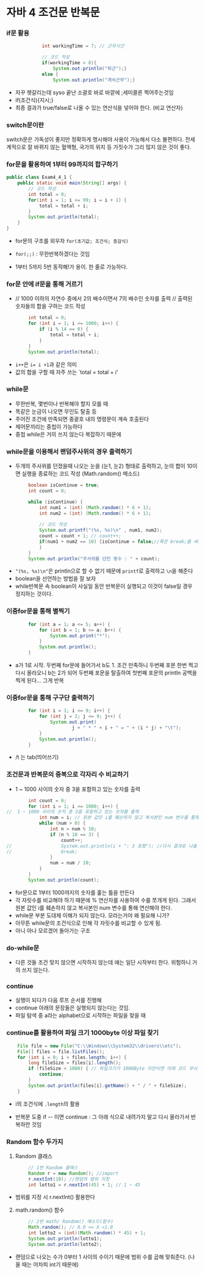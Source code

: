 # 자바 4 조건문 반복문

### if문 활용

```java
			 int workingTime = 7; // 근무시간

			 // 코드 작성
			 if(workingTime > 8){ 
                 System.out.println("퇴근");}
			 else {	 
                 System.out.println("계속근무");}
```

- 자꾸 헷갈리는데 syso 끝난 소괄호 바로 바깥에 ;세미콜론 찍어주는것임
- if(조건식){지시;}
- 최종 결과가 true/false로 나올 수 있는 연산식을 넣어야 한다. (비교 연산자)





### switch문이란

switch문은 가독성이 좋지만 정확하게 명시해야 사용이 가능해서 다소 불편하다. 전세계적으로 잘 바뀌지 않는 혈액형, 국가의 위치 등 가짓수가 그리 많지 않은 것이 좋다.



### for문을 활용하여 1부터 99까지의 합구하기

```java
public class Exam4_4_1 {
	public static void main(String[] args) {
		// 코드 작성
		int total = 0;
		for(int i = 1; i <= 99; i = i + 1) {
			total = total + i;
		}
		System.out.println(total);
	}
}
```

- for문의 구조를 외우자 `for(초기값; 조건식; 증감식)` 
- `for(;;)` : 무한반복하겠다는 것임

- 1부터 5까지 5번 동작해!가 용이. 한 줄로 가능하다.

### for문 안에 if문을 통해 거르기

- //		 1000 이하의 자연수 중에서 2의 배수이면서 7의 배수인 숫자를 출력
  //		 출력된 숫자들의 합을 구하는 코드 작성

```java
		int total = 0;
		for (int i = 1; i <= 1000; i++) {
			if (i % 14 == 0) {
				total = total + i;
			}
		}
		System.out.println(total);
```

- `i++`은 `i= i +1`과 같은 의미
- 값의 합을 구할 때 자주 쓰는 `total = total + i'



### while문

- 무한반복, 몇번이나 반복해야 할지 모를 때
- 똑같은 눈금이 나오면 무인도 탈출 등
- 주어진 조건에 만족되면 중괄호 내의 명령문이 계속 호출된다
- 제어문끼리는 중첩이 가능하다
- 중첩 while은 거의 쓰지 않는다 복잡하기 때문에



### while문을 이용해서 랜덤주사위의 경우 출력하기

- 두개의 주사위를 던졌을때 나오는 눈을 (눈1, 눈2) 형태로 출력하고, 눈의 합이 10이면 실행을 종료하는 코드 작성 (Math.random() 메소드)

```java
		boolean isContinue = true;
		int count = 0;

		while (isContinue) {
			int num1 = (int) (Math.random() * 6 + 1);
			int num2 = (int) (Math.random() * 6 + 1);
			
			// 코드 작성
			System.out.printf("(%s, %s)\n" , num1, num2);
			count = count + 1; // count++;
			if(num1 + num2 == 10) {isContinue = false;//혹은 break;를 써도됨 
			}
		}
		System.out.println("주사위를 던진 횟수 : " + count);
```

- `"(%s, %s)\n"`은 println으로 할 수 없기 때문에 `printf`로 출력하고 `\n`을 해준다
- boolean을 선언하는 방법을 잘 보자
- while반복문 속 boolean이 사실일 동안 반복문이 실행되고 이것이 false일 경우 정지하는 것이다.



### 이중for문을 통해 별찍기



```java
		for (int a = 1; a <= 5; a++) {
			for (int b = 1; b <= a; b++) {
				System.out.print("*");
			}
			System.out.println();
		}
```

- a가 1로 시작. 두번째 for문에 들어가서 b도 1. 조건 만족하니 두번째 포문 한번 찍고 다시 올라오니 b는 2가 되어 두번째 포문을 탈출하여 첫번째 포문의 println 공백을 찍게 된다... 그게 반복



### 이중for문을 통해 구구단 출력하기

```java
		for (int i = 1; i <= 9; i++) {
			for (int j = 2; j <= 9; j++) {
				System.out.print(
						j + " * " + i + " = " + (i * j) + "\t");
			}
			System.out.println();
		}
```

- /t 는 tab(띄어쓰기)



### 조건문과 반복문의 중복으로 각자리 수 비교하기

- 1 ~ 1000 사이의 숫자 중 3을 포함하고 있는 숫자를 출력

```java
		int count = 0;
		for (int i = 1; i <= 1000; i++) {
//	1 ~ 1000 사이의 숫자 중 3을 포함하고 있는 숫자를 출력
			int num = i; // 원본 값인 i를 훼손하지 않고 복사본인 num 변수를 통해 연산하기 위해
			while (num > 0) {
				int n = num % 10;
				if (n % 10 == 3) {
					count++;
//					System.out.println(i + ": 3 포함"); //다시 결과로 나올 값은 고로 num이 아니라 i
//					break;
				}
				num = num / 10;
			}
		}
		System.out.println(count);
```

- for문으로 1부터 1000까지의 숫자를 훑는 틀을 만든다
- 각 자릿수를 비교해야 하기 때문에 % 연산자를 사용하여 수를 쪼개게 된다. 그래서 원본 값인 i를 훼손하지 않고 복사본인 num 변수를 통해 연산해야 한다. 
- while문 부분 도대체 이해가 되지 않는다. 모라는거야 왜 필요해 니가? 
- 아무튼 while문의 조건식으로 인해 각 자릿수를 비교할 수 있게 됨.
- 아니 아나 모르겠어 돌아가는 구조



### do-while문

- 다른 것들 조건 맞지 않으면 시작하지 않는데 얘는 일단 시작부터 한다. 위험하니 거의 쓰지 않는다.



### continue

- 실행이 되다가 다음 루프 순서를 진행해
- continue 아래의 문장들은 실행되지 않는다는 것임. 
- 파일 탐색 중 a라는 alphabet으로 시작하는 파일을 찾을 때



### continue를 활용하여 파일 크기 1000byte 이상 파일 찾기

```java
	File file = new File("C:\\Windows\\System32\\drivers\\etc");
	File[] files = file.listFiles();
	for (int i = 0; i < files.length; i++) {
		long fileSize = files[i].length();
		if (fileSize < 1000) { // 파일크기가 1000Byte 미만이면 아래 코드 무시
			continue;
		}
		System.out.println(files[i].getName() + " / " + fileSize);
	}
```
- i의 조건식에 `.length`의 활용

- 반복문 도중 if -- 이면 continue : 그 아래 식으로 내려가지 말고 다시 올라가서 반복하란 것임

   

### Random 함수 두가지

1. Random 클래스

```java
		// 1번 Random 클래스
		Random r = new Random(); //import
		r.nextInt(10); //랜덤의 범위 지정
		int lotto1 = r.nextInt(45) + 1; // 1 ~ 45

```

- 범위를 지정 시 r.nextInt() 활용한다

2. math.random() 함수

```java
		// 2번 math/ Random() 메소드(함수)
		Math.random(); // 0.0 <= X <1.0
		int lotto2 = (int)(Math.random() * 45) + 1;
		System.out.println(lotto1);
		System.out.println(lotto2);
```

- 랜덤으로 나오는 수가 0부터 1 사이의 수이기 때문에 범위 수를 곱해 맞춰준다. (나올 때는 어차피 int기 때문에)





